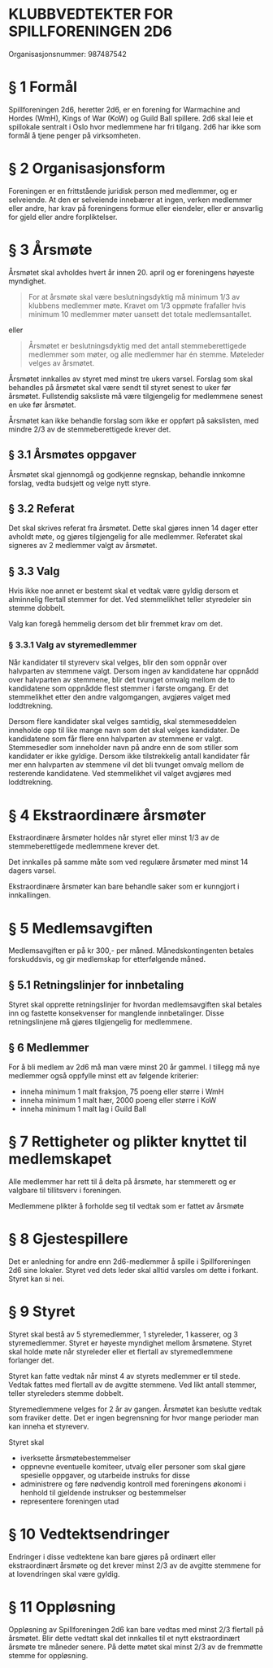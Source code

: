 KLUBBVEDTEKTER FOR SPILLFORENINGEN 2D6
=======
Organisasjonsnummer: 987487542


# § 1 Formål

Spillforeningen 2d6, heretter 2d6, er en forening for Warmachine and Hordes (WmH), Kings of War (KoW) og Guild Ball spillere. 2d6 skal leie et spillokale sentralt i Oslo hvor medlemmene har fri tilgang. 2d6 har ikke som formål å tjene penger på virksomheten.

# § 2 Organisasjonsform
Foreningen er en frittstående juridisk person med medlemmer, og er selveiende. At den er selveiende innebærer at ingen, verken medlemmer eller andre, har krav på foreningens formue eller eiendeler, eller er ansvarlig for gjeld eller andre forpliktelser.

# § 3 Årsmøte
Årsmøtet skal avholdes hvert år innen 20. april og er foreningens høyeste myndighet.

> For at årsmøte skal være beslutningsdyktig må minimum 1/3 av klubbens medlemmer møte. Kravet om 1/3 oppmøte frafaller hvis minimum 10 medlemmer møter uansett det totale medlemsantallet.

eller

> Årsmøtet er beslutningsdyktig med det antall stemmeberettigede medlemmer som møter, og alle medlemmer har én stemme. Møteleder velges av årsmøtet.

Årsmøtet innkalles av styret med minst tre ukers varsel. Forslag som skal behandles på årsmøtet skal være sendt til styret senest to uker før årsmøtet. Fullstendig saksliste må være tilgjengelig for medlemmene senest en uke før årsmøtet.

Årsmøtet kan ikke behandle forslag som ikke er oppført på sakslisten, med mindre 2/3 av de stemmeberettigede krever det.

## § 3.1 Årsmøtes oppgaver

Årsmøtet skal gjennomgå og godkjenne regnskap, behandle innkomne forslag, vedta budsjett og velge nytt styre.

## § 3.2 Referat
Det skal skrives referat fra årsmøtet. Dette skal gjøres innen 14 dager etter avholdt møte, og gjøres tilgjengelig for alle medlemmer. Referatet skal signeres av 2 medlemmer valgt av årsmøtet.

## § 3.3 Valg

Hvis ikke noe annet er bestemt skal et vedtak være gyldig dersom et alminnelig flertall stemmer for det. Ved stemmelikhet teller styredeler sin stemme dobbelt.

Valg kan foregå hemmelig dersom det blir fremmet krav om det.

### § 3.3.1 Valg av styremedlemmer

Når kandidater til styreverv skal velges, blir den som oppnår over halvparten av stemmene valgt. Dersom ingen av kandidatene har oppnådd over halvparten av stemmene, blir det tvunget omvalg mellom de to kandidatene som oppnådde flest stemmer i første omgang. Er det stemmelikhet etter den andre valgomgangen, avgjøres valget med loddtrekning.

Dersom flere kandidater skal velges samtidig, skal stemmeseddelen inneholde opp til like mange navn som det skal velges kandidater. De kandidatene som får flere enn halvparten av stemmene er valgt. Stemmesedler som inneholder navn på andre enn de som stiller som kandidater er ikke gyldige. Dersom ikke tilstrekkelig antall kandidater får mer enn halvparten av stemmene vil det bli tvunget omvalg mellom de resterende kandidatene. Ved stemmelikhet vil valget avgjøres med loddtrekning.

# § 4 Ekstraordinære årsmøter
Ekstraordinære årsmøter holdes når styret eller minst 1/3 av de stemmeberettigede medlemmene krever det. 

Det innkalles på samme måte som ved regulære årsmøter med minst 14 dagers varsel. 

Ekstraordinære årsmøter kan bare behandle saker som er kunngjort i innkallingen.

# § 5 Medlemsavgiften

Medlemsavgiften er på kr 300,- per måned. Månedskontingenten betales forskuddsvis, og gir medlemskap for etterfølgende måned.

## § 5.1 Retningslinjer for innbetaling

Styret skal opprette retningslinjer for hvordan medlemsavgiften skal betales inn og fastette konsekvenser for manglende innbetalinger. Disse retningslinjene må gjøres tilgjengelig for medlemmene.

## § 6 Medlemmer

For å bli medlem av 2d6 må man være minst 20 år gammel. I tillegg må nye medlemmer også oppfylle minst ett av følgende kriterier:
* inneha minimum 1 malt fraksjon, 75 poeng eller større i WmH
* inneha minimum 1 malt hær, 2000 poeng eller større i KoW
* inneha minimum 1 malt lag i Guild Ball

# § 7 Rettigheter og plikter knyttet til medlemskapet

Alle medlemmer har rett til å delta på årsmøte, har stemmerett og er valgbare til tillitsverv i foreningen.

Medlemmene plikter å forholde seg til vedtak som er fattet av årsmøte

# § 8 Gjestespillere

Det er anledning for andre enn 2d6-medlemmer å spille i Spillforeningen 2d6 sine lokaler. Styret ved dets leder skal alltid varsles om dette i forkant. Styret kan si nei.

# § 9 Styret

Styret skal bestå av 5 styremedlemmer, 1 styreleder, 1 kasserer, og 3 styremedlemmer. Styret er høyeste myndighet mellom årsmøtene. Styret skal holde møte når styreleder eller et flertall av styremedlemmene forlanger det.

Styret kan fatte vedtak når minst 4 av styrets medlemmer er til stede. Vedtak fattes med flertall av de avgitte stemmene. Ved likt antall stemmer, teller styreleders stemme dobbelt.

Styremedlemmene velges for 2 år av gangen. Årsmøtet kan beslutte vedtak som fraviker dette. Det er ingen begrensning for hvor mange perioder man kan inneha et styreverv.

Styret skal
* iverksette årsmøtebestemmelser
* oppnevne eventuelle komiteer, utvalg eller personer som skal gjøre spesielle oppgaver, og utarbeide instruks for disse
* administrere og føre nødvendig kontroll med foreningens økonomi i henhold til gjeldende instrukser og bestemmelser
* representere foreningen utad

# § 10 Vedtektsendringer

Endringer i disse vedtektene kan bare gjøres på ordinært eller ekstraordinært årsmøte og det krever minst 2/3 av de avgitte stemmene for at lovendringen skal være gyldig.

# § 11 Oppløsning

Oppløsning av Spillforeningen 2d6 kan bare vedtas med minst 2/3 flertall på årsmøtet. Blir dette vedtatt skal det innkalles til et nytt ekstraordinært årsmøte tre måneder senere. På dette møtet skal minst 2/3 av de fremmøtte stemme for oppløsning.
